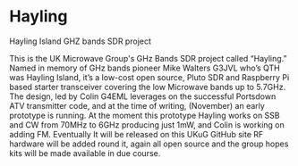 # Hayling
Hayling Island GHZ bands SDR project  

This is the UK Microwave Group's GHz Bands SDR project called “Hayling.” 
Named in memory of GHz bands pioneer Mike Walters G3JVL who’s QTH was Hayling Island, it’s a low-cost open source, Pluto SDR and Raspberry Pi based starter transceiver covering the low Microwave bands up to 5.7GHz. 
The design, led by Colin G4EML leverages on the successful Portsdown ATV transmitter code, and at the time of writing, (November) an early prototype is running. 
At the moment this prototype Hayling works on SSB and CW from 70MHz to 6GHz producing just 1mW, and Colin is working on adding FM. Eventually It will be released on this UKuG GitHub site 
RF hardware will be added round it, again all open source and the group hopes kits will be made available in due course. 

